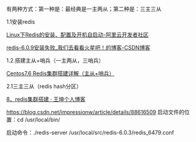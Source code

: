 有两种方式：第一种是：最经典是一主两从；第二种是：三主三从

1.1安装redis

[Linux下Redis的安装、配置及开机自启动-阿里云开发者社区](https://developer.aliyun.com/article/789869)

[redis-6.0.9安装失败_我们去看看火星吧！的博客-CSDN博客](https://blog.csdn.net/weixin_44187615/article/details/111079601)

1.2.搭建主从+哨兵（一主两从，三哨兵）

[Centos7.6 Redis集群搭建详解（主从+哨兵）](https://www.xionghaier.cn/archives/1276.html)

2.1三主三从（redis hash分区）

[8、redis集群搭建 · 王坤个人博客](https://wkcom.gitee.io/redis/8、redis集群搭建.html)

https://blog.csdn.net/impressionw/article/details/88616509 启动文件的位置：cd /usr/local/bin/

启动命令：./redis-server /usr/local/src/redis-6.0.3/redis_6479.conf